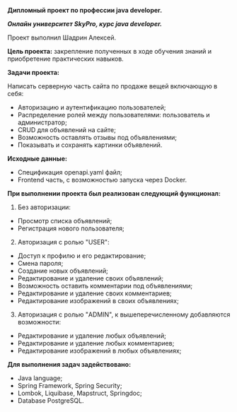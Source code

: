 **Дипломный проект по профессии java developer.**

***Онлайн университет SkyPro, курс java developer.***

Проект выполнил Шадрин Алексей.

**Цель проекта:** закрепление полученных в ходе обучения знаний и приобретение практических навыков.

**Задачи проекта:**

Написать серверную часть сайта по продаже вещей включающую в себя:
- Авторизацию и аутентификацию пользователей;
- Распределение ролей между пользователями: пользователь и администратор;
- CRUD для объявлений на сайте;
- Возможность оставлять отзывы под объявлениями;
- Показывать и сохранять картинки объявлений.

**Исходные данные:**
- Спецификация openapi.yaml файл;
- Frontend часть, с возможностью запуска через Docker.

**При выполнении проекта был реализован следующий функционал:**
1. Без авторизации:
- Просмотр списка объявлений;
- Регистрация нового пользователя;

2. Авторизация с ролью "USER":
- Доступ к профилю и его редактирование;
- Смена пароля;
- Создание новых объявлений;
- Редактирование и удаление своих объявлений;
- Возможность оставить комментарии под объявлениями;
- Редактирование и удаление своих комментариев;
- Редактирование изображений в своих объявлениях;

3. Авторизация с ролью "ADMIN", к вышеперечисленному добавляются возможности:
- Редактирование и удаление любых объявлений;
- Редактирование и удаление любых комментариев;
- Редактирование изображений в любых объявлениях;

**Для выполнения задач задействовано:**
- Java language;
- Spring Framework, Spring Security;
- Lombok, Liquibase, Mapstruct, Springdoc;
- Database PostgreSQL.
